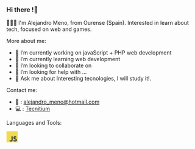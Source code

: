 ### Hi there !👋

🧑🏽‍💻 I'm Alejandro Meno, from Ourense (Spain). Interested in learn about tech, focused on web and games.

More about me:

- 🔭 I’m currently working on javaScript + PHP web development
- 🌱 I’m currently learning web development
- 👯 I’m looking to collaborate on 
- 🤔 I’m looking for help with ...
- 💬 Ask me about Interesting tecnologies, I will study it!.

Contact me:


- 📩 : alejandro_meno@hotmail.com
- 💻 : <a href="https://www.tecnitium.com" target="_blank">Tecnitium</a>

Languages and Tools:

<img src="https://raw.githubusercontent.com/devicons/devicon/master/icons/javascript/javascript-original.svg" alt="js" width="30px" height="30px">

